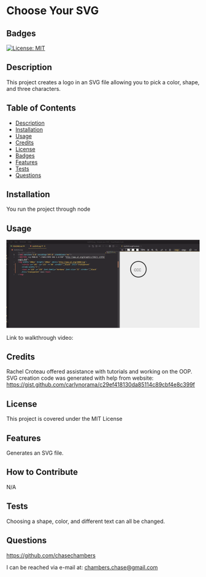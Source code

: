# Choose Your SVG
 
 ## Badges

[![License: MIT](https://img.shields.io/badge/License-MIT-yellow.svg)](https://opensource.org/licenses/MIT)

## Description
This project creates a logo in an SVG file allowing you to pick a color, shape, and three characters.

## Table of Contents
- [Description](#description)
- [Installation](#installation)
- [Usage](#usage)
- [Credits](#credits)
- [License](#license)
- [Badges](#badges)
- [Features](#features)
- [Tests](#tests)
- [Questions](#questions)

## Installation
You run the project through node


## Usage

![Example Logo](./assets/svg%20logo%20example.png)

Link to walkthrough video:



## Credits
Rachel Croteau offered assistance with tutorials and working on the OOP.
SVG creation code was generated with help from website:
https://gist.github.com/carlynorama/c29ef418130da85114c89cbf4e8c399f

## License

This project is covered under the MIT License



## Features
Generates an SVG file.

## How to Contribute
N/A

## Tests
Choosing a shape, color, and different text can all be changed.

## Questions
https://github.com/chasechambers

I can be reached via e-mail at:
chambers.chase@gmail.com